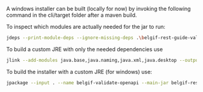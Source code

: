 A windows installer can be built (locally for now) by invoking the following command in the cli/target folder after a maven build.

To inspect which modules are actually needed for the jar to run:
```bash
jdeps --print-module-deps --ignore-missing-deps .\belgif-rest-guide-validator-cli-latest.jar
```

To build a custom JRE with only the needed dependencies use
```bash
jlink --add-modules java.base,java.naming,java.xml,java.desktop --output custom-jre --strip-debug --no-header-files --no-man-pages
```

To build the installer with a custom JRE (for windows) use:
```bash
jpackage --input . --name belgif-validate-openapi --main-jar belgif-rest-guide-validator-cli-latest.jar --type msi --app-version 2.2.0 --description "Validate OpenApi to Belgif guidelines" --vendor "Belgif" --icon ../package/belgif.ico --win-console --resource-dir "../package/windows" --runtime-image custom-jre --install-dir belgif-rest-guide-validator --add-launcher launch-belgif-rest-guide-validator="../package/clickable-launcher.properties" --win-per-user-install
```